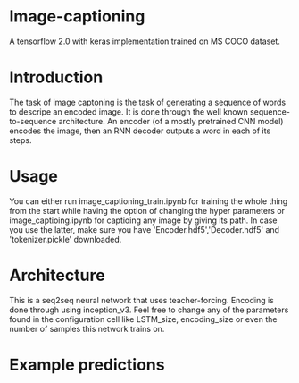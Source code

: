 # Image-captioning
A tensorflow 2.0 with keras implementation trained on MS COCO dataset.


# Introduction
The task of image captoning is the task of generating a sequence of words to descripe an encoded image.
It is done through the well known sequence-to-sequence architecture.
An encoder (of a mostly pretrained CNN model) encodes the image, then an RNN decoder outputs a word in each of its steps.


# Usage
You can either run image_captioning_train.ipynb for training the whole thing from the start while having the option of changing the hyper parameters or image_captioing.ipynb for captioing any image by giving its path.
In case you use the latter, make sure you have 'Encoder.hdf5','Decoder.hdf5' and 'tokenizer.pickle' downloaded. 


# Architecture
This is a seq2seq neural network that uses teacher-forcing.
Encoding is done through using inception_v3.
Feel free to change any of the parameters found in the configuration cell like LSTM_size, encoding_size or even the number of samples this network trains on.

# Example predictions
